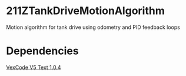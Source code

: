 # 211ZTankDriveMotionAlgorithm
Motion algorithm for tank drive using odometry and PID feedback loops

# Dependencies
[VexCode V5 Text 1.0.4](https://www.vexrobotics.com/vexcode-download)

